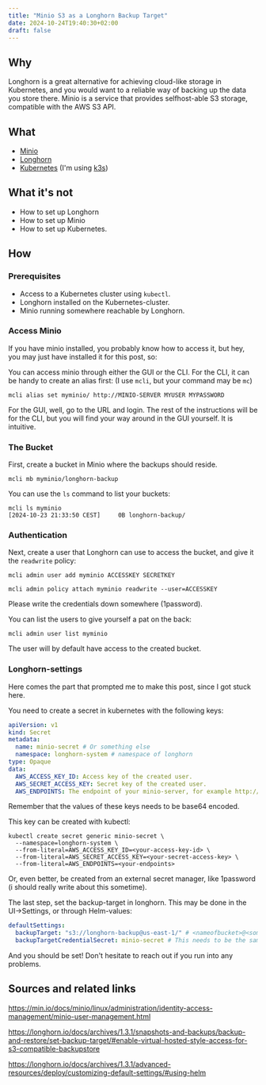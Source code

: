 ```yaml
---
title: "Minio S3 as a Longhorn Backup Target"
date: 2024-10-24T19:40:30+02:00
draft: false
---
```


## Why

Longhorn is a great alternative for achieving cloud-like storage in Kubernetes, and you would want to a reliable way of backing up the data you store there.
Minio is a service that provides selfhost-able S3 storage, compatible with the AWS S3 API.

## What

- [Minio](https://github.com/minio/minio)
- [Longhorn](https://github.com/longhorn/longhorn)
- [Kubernetes](https://kubernetes.io/) (I'm using [k3s](https://k3s.io/))

## What it's not

- How to set up Longhorn
- How to set up Minio
- How to set up Kubernetes.

## How

### Prerequisites

- Access to a Kubernetes cluster using `kubectl`.
- Longhorn installed on the Kubernetes-cluster.
- Minio running somewhere reachable by Longhorn.

### Access Minio

If you have minio installed, you probably know how to access it, but hey, you may just have installed it for this post, so:

You can access minio through either the GUI or the CLI. For the CLI, it can be handy to create an alias first: (I use `mcli`, but your command may be `mc`)

```shell
mcli alias set myminio/ http://MINIO-SERVER MYUSER MYPASSWORD
```

For the GUI, well, go to the URL and login.
The rest of the instructions will be for the CLI, but you will find your way around in the GUI yourself. It is intuitive.

### The Bucket

First, create a bucket in Minio where the backups should reside.

```shell
mcli mb myminio/longhorn-backup
```

You can use the `ls` command to list your buckets:

```shell
mcli ls myminio
[2024-10-23 21:33:50 CEST]     0B longhorn-backup/
```

### Authentication

Next, create a user that Longhorn can use to access the bucket, and give it the `readwrite` policy:

```shell
mcli admin user add myminio ACCESSKEY SECRETKEY

mcli admin policy attach myminio readwrite --user=ACCESSKEY
```

Please write the credentials down somewhere (1password).

You can list the users to give yourself a pat on the back:

```shell
mcli admin user list myminio

```

The user will by default have access to the created bucket.

### Longhorn-settings

Here comes the part that prompted me to make this post, since I got stuck here.

You need to create a secret in kubernetes with the following keys:

```yaml
apiVersion: v1
kind: Secret
metadata:
  name: minio-secret # Or something else
  namespace: longhorn-system # namespace of longhorn
type: Opaque
data:
  AWS_ACCESS_KEY_ID: Access key of the created user.
  AWS_SECRET_ACCESS_KEY: Secret key of the created user.
  AWS_ENDPOINTS: The endpoint of your minio-server, for example http://minio.example.org.
```

Remember that the values of these keys needs to be base64 encoded.

This key can be created with kubectl:

```shell
kubectl create secret generic minio-secret \
  --namespace=longhorn-system \
  --from-literal=AWS_ACCESS_KEY_ID=<your-access-key-id> \
  --from-literal=AWS_SECRET_ACCESS_KEY=<your-secret-access-key> \
  --from-literal=AWS_ENDPOINTS=<your-endpoints>
```

Or, even better, be created from an external secret manager, like 1password (i should really write about this sometime).

The last step, set the backup-target in longhorn. This may be done in the UI->Settings, or through Helm-values:

```yaml
defaultSettings:
  backupTarget: "s3://longhorn-backup@us-east-1/" # <nameofbucket>@<somedummyregion>
  backupTargetCredentialSecret: minio-secret # This needs to be the same as the name of the secret
```

And you should be set! Don't hesitate to reach out if you run into any problems.

## Sources and related links

<https://min.io/docs/minio/linux/administration/identity-access-management/minio-user-management.html>

<https://longhorn.io/docs/archives/1.3.1/snapshots-and-backups/backup-and-restore/set-backup-target/#enable-virtual-hosted-style-access-for-s3-compatible-backupstore>

<https://longhorn.io/docs/archives/1.3.1/advanced-resources/deploy/customizing-default-settings/#using-helm>

